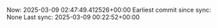 Now: 2025-03-09 02:47:49.412526+00:00 Earliest commit since sync: None Last sync: 2025-03-09 00:22:52+00:00
